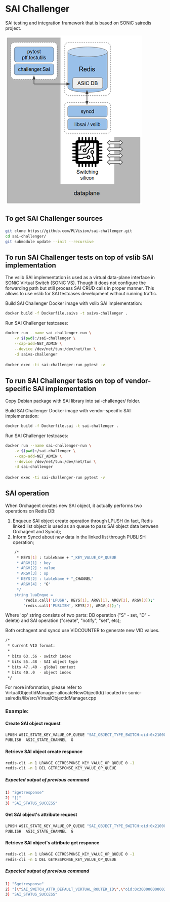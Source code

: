 # SAI Challenger
SAI testing and integration framework that is based on SONiC sairedis project.

![](img/sai-challenger.png)

## To get SAI Challenger sources

```sh
git clone https://github.com/PLVision/sai-challenger.git
cd sai-challenger/
git submodule update --init --recursive
```

## To run SAI Challenger tests on top of vslib SAI implementation

The vslib SAI implementation is used as a virtual data-plane interface in SONiC Virtual Switch (SONiC VS). Though it does not configure the forwarding path but still process SAI CRUD calls in proper manner. This allows to use vslib for SAI testcases development without running traffic.

Build SAI Challenger Docker image with vslib SAI implementation:
```sh
docker build -f Dockerfile.saivs -t saivs-challenger .
```

Run SAI Challenger testcases:
```sh
docker run --name sai-challenger-run \
	-v $(pwd):/sai-challenger \
	--cap-add=NET_ADMIN \
	--device /dev/net/tun:/dev/net/tun \
	-d saivs-challenger

docker exec -ti sai-challenger-run pytest -v
```

## To run SAI Challenger tests on top of vendor-specific SAI implementation

Copy Debian package with SAI library into sai-challenger/ folder.

Build SAI Challenger Docker image with vendor-specific SAI implementation:
```sh
docker build -f Dockerfile.sai -t sai-challenger .
```

Run SAI Challenger testcases:
```sh
docker run --name sai-challenger-run \
	-v $(pwd):/sai-challenger \
	--cap-add=NET_ADMIN \
	--device /dev/net/tun:/dev/net/tun \
	-d sai-challenger

docker exec -ti sai-challenger-run pytest -v
```

## SAI operation
When Orchagent creates new SAI object, it actually performs two operations on Redis DB:
1. Enqueue SAI object create operation through LPUSH (in fact, Redis linked list object
   is used as an queue to pass SAI object data between Orchagent and Syncd);
2. Inform Syncd about new data in the linked list through PUBLISH operation;

```sh
    /*
     * KEYS[1] : tableName + "_KEY_VALUE_OP_QUEUE
     * ARGV[1] : key
     * ARGV[2] : value
     * ARGV[3] : op
     * KEYS[2] : tableName + "_CHANNEL"
     * ARGV[4] : "G"
     */
    string luaEnque =
        "redis.call('LPUSH', KEYS[1], ARGV[1], ARGV[2], ARGV[3]);"
        "redis.call('PUBLISH', KEYS[2], ARGV[4]);";
```

Where 'op' string consists of two parts: DB operation ("S" - set, "D" - delete) and
SAI operation ("create", "notify", "set", etc);

Both orchagent and syncd use VIDCOUNTER to generate new VID values.

```sh
/*
 * Current VID format:
 *
 * bits 63..56 - switch index
 * bits 55..48 - SAI object type
 * bits 47..40 - global context
 * bits 40..0  - object index
 */
```
For more information, please refer to VirtualObjectIdManager::allocateNewObjectId() located in:
sonic-sairedis/lib/src/VirtualObjectIdManager.cpp


### Example:

#### Create SAI object request
```sh
LPUSH ASIC_STATE_KEY_VALUE_OP_QUEUE "SAI_OBJECT_TYPE_SWITCH:oid:0x21000000000000" '["SAI_SWITCH_ATTR_INIT_SWITCH","true","SAI_SWITCH_ATTR_SRC_MAC_ADDRESS","52:54:00:EE:BB:70"]' Screate
PUBLISH  ASIC_STATE_CHANNEL  G
```

#### Retrieve SAI object create responce
```sh
redis-cli -n 1 LRANGE GETRESPONSE_KEY_VALUE_OP_QUEUE 0 -1
redis-cli -n 1 DEL GETRESPONSE_KEY_VALUE_OP_QUEUE
```

##### Expected output of previous command
```sh
1) "Sgetresponse"
2) "[]"
3) "SAI_STATUS_SUCCESS"
```

#### Get SAI object's attribute request
```sh
LPUSH ASIC_STATE_KEY_VALUE_OP_QUEUE "SAI_OBJECT_TYPE_SWITCH:oid:0x21000000000000" '["SAI_SWITCH_ATTR_DEFAULT_VIRTUAL_ROUTER_ID","oid:0x0"]' Sget
PUBLISH  ASIC_STATE_CHANNEL  G
```

#### Retrieve SAI object's attribute get responce
```sh
redis-cli -n 1 LRANGE GETRESPONSE_KEY_VALUE_OP_QUEUE 0 -1
redis-cli -n 1 DEL GETRESPONSE_KEY_VALUE_OP_QUEUE
```

##### Expected output of previous command
```sh
1) "Sgetresponse"
2) "[\"SAI_SWITCH_ATTR_DEFAULT_VIRTUAL_ROUTER_ID\",\"oid:0x3000000000022\"]"
3) "SAI_STATUS_SUCCESS"
```

